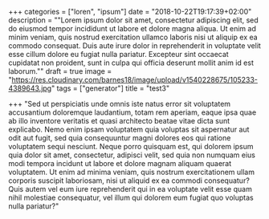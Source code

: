 +++
categories = ["loren", "ipsum"]
date = "2018-10-22T19:17:39+02:00"
description = "\"Lorem ipsum dolor sit amet, consectetur adipiscing elit, sed do eiusmod tempor incididunt ut labore et dolore magna aliqua. Ut enim ad minim veniam, quis nostrud exercitation ullamco laboris nisi ut aliquip ex ea commodo consequat. Duis aute irure dolor in reprehenderit in voluptate velit esse cillum dolore eu fugiat nulla pariatur. Excepteur sint occaecat cupidatat non proident, sunt in culpa qui officia deserunt mollit anim id est laborum.\""
draft = true
image = "https://res.cloudinary.com/barnes18/image/upload/v1540228675/105233-4389643.jpg"
tags = ["generator"]
title = "test3"

+++
"Sed ut perspiciatis unde omnis iste natus error sit voluptatem  accusantium doloremque laudantium, totam rem aperiam, eaque ipsa quae ab  illo inventore veritatis et quasi architecto beatae vitae dicta sunt  explicabo. Nemo enim ipsam voluptatem quia voluptas sit aspernatur aut  odit aut fugit, sed quia consequuntur magni dolores eos qui ratione  voluptatem sequi nesciunt. Neque porro quisquam est, qui dolorem ipsum  quia dolor sit amet, consectetur, adipisci velit, sed quia non numquam  eius modi tempora incidunt ut labore et dolore magnam aliquam quaerat  voluptatem. Ut enim ad minima veniam, quis nostrum exercitationem ullam  corporis suscipit laboriosam, nisi ut aliquid ex ea commodi consequatur?  Quis autem vel eum iure reprehenderit qui in ea voluptate velit esse  quam nihil molestiae consequatur, vel illum qui dolorem eum fugiat quo  voluptas nulla pariatur?"